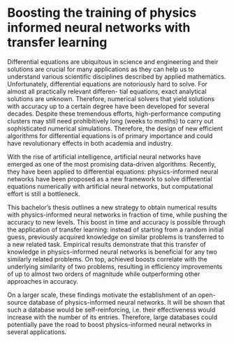 # Boosting the training of physics informed neural networks with transfer learning


Differential equations are ubiquitous in science and engineering and their solutions are crucial for many applications as they can help us to understand various scientific disciplines described by applied mathematics. Unfortunately, differential equations are notoriously hard to solve. For almost all practically relevant differen- tial equations, exact analytical solutions are unknown. Therefore, numerical solvers that yield solutions with accuracy up to a certain degree have been developed for several decades. Despite these tremendous efforts, high-performance computing clusters may still need prohibitively long (weeks to months) to carry out sophisticated numerical simulations. Therefore, the design of new efficient algorithms for differential equations is of primary importance and could have revolutionary effects in both academia and industry.

With the rise of artificial intelligence, artificial neural networks have emerged as one of the most promising data-driven algorithms. Recently, they have been applied to differential equations: physics-informed neural networks have been proposed as a new framework to solve differential equations numerically with artificial neural networks, but computational effort is still a bottleneck.

This bachelor’s thesis outlines a new strategy to obtain numerical results with physics-informed neural networks in fraction of time, while pushing the accuracy to new levels. This boost in time and accuracy is possible through the application of transfer learning: instead of starting from a random initial guess, previously acquired knowledge on similar problems is transferred to a new related task. Empirical results demonstrate that this transfer of knowledge in physics-informed neural networks is beneficial for any two similarly related problems. On top, achieved boosts correlate with the underlying similarity of two problems, resulting in efficiency improvements of up to almost two orders of magnitude while outperforming other approaches in accuracy.

On a larger scale, these findings motivate the establishment of an open-source database of physics-informed neural networks. It will be shown that such a database would be self-reinforcing, i.e. their effectiveness would increase with the number of its entries. Therefore, large databases could potentially pave the road to boost physics-informed neural networks in several applications.
